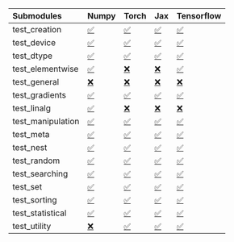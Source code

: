 | Submodules        | Numpy                                                                                                                           | Torch                                                                                                                           | Jax                                                                                                                             | Tensorflow                                                                                                                      |
|:------------------|:--------------------------------------------------------------------------------------------------------------------------------|:--------------------------------------------------------------------------------------------------------------------------------|:--------------------------------------------------------------------------------------------------------------------------------|:--------------------------------------------------------------------------------------------------------------------------------|
| test_creation     | <a href="https://github.com/unifyai/ivy/runs/8182756311?check_suite_focus=true" rel="noopener noreferrer" target="_blank">✅</a> | <a href="https://github.com/unifyai/ivy/runs/8182757541?check_suite_focus=true" rel="noopener noreferrer" target="_blank">✅</a> | <a href="https://github.com/unifyai/ivy/runs/8182758437?check_suite_focus=true" rel="noopener noreferrer" target="_blank">✅</a> | <a href="https://github.com/unifyai/ivy/runs/8182759441?check_suite_focus=true" rel="noopener noreferrer" target="_blank">✅</a> |
| test_device       | <a href="https://github.com/unifyai/ivy/runs/8182756409?check_suite_focus=true" rel="noopener noreferrer" target="_blank">✅</a> | <a href="https://github.com/unifyai/ivy/runs/8182757598?check_suite_focus=true" rel="noopener noreferrer" target="_blank">✅</a> | <a href="https://github.com/unifyai/ivy/runs/8182758517?check_suite_focus=true" rel="noopener noreferrer" target="_blank">✅</a> | <a href="https://github.com/unifyai/ivy/runs/8182759496?check_suite_focus=true" rel="noopener noreferrer" target="_blank">✅</a> |
| test_dtype        | <a href="https://github.com/unifyai/ivy/runs/8182756507?check_suite_focus=true" rel="noopener noreferrer" target="_blank">✅</a> | <a href="https://github.com/unifyai/ivy/runs/8182757644?check_suite_focus=true" rel="noopener noreferrer" target="_blank">✅</a> | <a href="https://github.com/unifyai/ivy/runs/8182758602?check_suite_focus=true" rel="noopener noreferrer" target="_blank">✅</a> | <a href="https://github.com/unifyai/ivy/runs/8182759556?check_suite_focus=true" rel="noopener noreferrer" target="_blank">✅</a> |
| test_elementwise  | <a href="https://github.com/unifyai/ivy/runs/8182756597?check_suite_focus=true" rel="noopener noreferrer" target="_blank">✅</a> | <a href="https://github.com/unifyai/ivy/runs/8182757698?check_suite_focus=true" rel="noopener noreferrer" target="_blank">❌</a> | <a href="https://github.com/unifyai/ivy/runs/8182758641?check_suite_focus=true" rel="noopener noreferrer" target="_blank">❌</a> | <a href="https://github.com/unifyai/ivy/runs/8182759655?check_suite_focus=true" rel="noopener noreferrer" target="_blank">✅</a> |
| test_general      | <a href="https://github.com/unifyai/ivy/runs/8182756702?check_suite_focus=true" rel="noopener noreferrer" target="_blank">❌</a> | <a href="https://github.com/unifyai/ivy/runs/8182757747?check_suite_focus=true" rel="noopener noreferrer" target="_blank">❌</a> | <a href="https://github.com/unifyai/ivy/runs/8182758701?check_suite_focus=true" rel="noopener noreferrer" target="_blank">❌</a> | <a href="https://github.com/unifyai/ivy/runs/8182759727?check_suite_focus=true" rel="noopener noreferrer" target="_blank">❌</a> |
| test_gradients    | <a href="https://github.com/unifyai/ivy/runs/8182756783?check_suite_focus=true" rel="noopener noreferrer" target="_blank">✅</a> | <a href="https://github.com/unifyai/ivy/runs/8182757793?check_suite_focus=true" rel="noopener noreferrer" target="_blank">✅</a> | <a href="https://github.com/unifyai/ivy/runs/8182758760?check_suite_focus=true" rel="noopener noreferrer" target="_blank">✅</a> | <a href="https://github.com/unifyai/ivy/runs/8182759807?check_suite_focus=true" rel="noopener noreferrer" target="_blank">✅</a> |
| test_linalg       | <a href="https://github.com/unifyai/ivy/runs/8182756876?check_suite_focus=true" rel="noopener noreferrer" target="_blank">✅</a> | <a href="https://github.com/unifyai/ivy/runs/8182757860?check_suite_focus=true" rel="noopener noreferrer" target="_blank">❌</a> | <a href="https://github.com/unifyai/ivy/runs/8182758821?check_suite_focus=true" rel="noopener noreferrer" target="_blank">❌</a> | <a href="https://github.com/unifyai/ivy/runs/8182759904?check_suite_focus=true" rel="noopener noreferrer" target="_blank">❌</a> |
| test_manipulation | <a href="https://github.com/unifyai/ivy/runs/8182756956?check_suite_focus=true" rel="noopener noreferrer" target="_blank">✅</a> | <a href="https://github.com/unifyai/ivy/runs/8182757907?check_suite_focus=true" rel="noopener noreferrer" target="_blank">✅</a> | <a href="https://github.com/unifyai/ivy/runs/8182758869?check_suite_focus=true" rel="noopener noreferrer" target="_blank">✅</a> | <a href="https://github.com/unifyai/ivy/runs/8182759963?check_suite_focus=true" rel="noopener noreferrer" target="_blank">✅</a> |
| test_meta         | <a href="https://github.com/unifyai/ivy/runs/8182757028?check_suite_focus=true" rel="noopener noreferrer" target="_blank">✅</a> | <a href="https://github.com/unifyai/ivy/runs/8182757960?check_suite_focus=true" rel="noopener noreferrer" target="_blank">✅</a> | <a href="https://github.com/unifyai/ivy/runs/8182758904?check_suite_focus=true" rel="noopener noreferrer" target="_blank">✅</a> | <a href="https://github.com/unifyai/ivy/runs/8182760006?check_suite_focus=true" rel="noopener noreferrer" target="_blank">✅</a> |
| test_nest         | <a href="https://github.com/unifyai/ivy/runs/8182757109?check_suite_focus=true" rel="noopener noreferrer" target="_blank">✅</a> | <a href="https://github.com/unifyai/ivy/runs/8182758013?check_suite_focus=true" rel="noopener noreferrer" target="_blank">✅</a> | <a href="https://github.com/unifyai/ivy/runs/8182758956?check_suite_focus=true" rel="noopener noreferrer" target="_blank">✅</a> | <a href="https://github.com/unifyai/ivy/runs/8182760066?check_suite_focus=true" rel="noopener noreferrer" target="_blank">✅</a> |
| test_random       | <a href="https://github.com/unifyai/ivy/runs/8182757204?check_suite_focus=true" rel="noopener noreferrer" target="_blank">✅</a> | <a href="https://github.com/unifyai/ivy/runs/8182758078?check_suite_focus=true" rel="noopener noreferrer" target="_blank">✅</a> | <a href="https://github.com/unifyai/ivy/runs/8182759055?check_suite_focus=true" rel="noopener noreferrer" target="_blank">✅</a> | <a href="https://github.com/unifyai/ivy/runs/8182760138?check_suite_focus=true" rel="noopener noreferrer" target="_blank">✅</a> |
| test_searching    | <a href="https://github.com/unifyai/ivy/runs/8182757266?check_suite_focus=true" rel="noopener noreferrer" target="_blank">✅</a> | <a href="https://github.com/unifyai/ivy/runs/8182758147?check_suite_focus=true" rel="noopener noreferrer" target="_blank">✅</a> | <a href="https://github.com/unifyai/ivy/runs/8182759114?check_suite_focus=true" rel="noopener noreferrer" target="_blank">✅</a> | <a href="https://github.com/unifyai/ivy/runs/8182760201?check_suite_focus=true" rel="noopener noreferrer" target="_blank">✅</a> |
| test_set          | <a href="https://github.com/unifyai/ivy/runs/8182757327?check_suite_focus=true" rel="noopener noreferrer" target="_blank">✅</a> | <a href="https://github.com/unifyai/ivy/runs/8182758223?check_suite_focus=true" rel="noopener noreferrer" target="_blank">✅</a> | <a href="https://github.com/unifyai/ivy/runs/8182759186?check_suite_focus=true" rel="noopener noreferrer" target="_blank">✅</a> | <a href="https://github.com/unifyai/ivy/runs/8182760265?check_suite_focus=true" rel="noopener noreferrer" target="_blank">✅</a> |
| test_sorting      | <a href="https://github.com/unifyai/ivy/runs/8182757391?check_suite_focus=true" rel="noopener noreferrer" target="_blank">✅</a> | <a href="https://github.com/unifyai/ivy/runs/8182758273?check_suite_focus=true" rel="noopener noreferrer" target="_blank">✅</a> | <a href="https://github.com/unifyai/ivy/runs/8182759242?check_suite_focus=true" rel="noopener noreferrer" target="_blank">✅</a> | <a href="https://github.com/unifyai/ivy/runs/8182760325?check_suite_focus=true" rel="noopener noreferrer" target="_blank">✅</a> |
| test_statistical  | <a href="https://github.com/unifyai/ivy/runs/8182757443?check_suite_focus=true" rel="noopener noreferrer" target="_blank">✅</a> | <a href="https://github.com/unifyai/ivy/runs/8182758323?check_suite_focus=true" rel="noopener noreferrer" target="_blank">✅</a> | <a href="https://github.com/unifyai/ivy/runs/8182759293?check_suite_focus=true" rel="noopener noreferrer" target="_blank">✅</a> | <a href="https://github.com/unifyai/ivy/runs/8182760390?check_suite_focus=true" rel="noopener noreferrer" target="_blank">✅</a> |
| test_utility      | <a href="https://github.com/unifyai/ivy/runs/8182757490?check_suite_focus=true" rel="noopener noreferrer" target="_blank">❌</a> | <a href="https://github.com/unifyai/ivy/runs/8182758382?check_suite_focus=true" rel="noopener noreferrer" target="_blank">✅</a> | <a href="https://github.com/unifyai/ivy/runs/8182759359?check_suite_focus=true" rel="noopener noreferrer" target="_blank">✅</a> | <a href="https://github.com/unifyai/ivy/runs/8182760466?check_suite_focus=true" rel="noopener noreferrer" target="_blank">✅</a> |